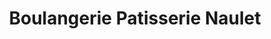 ---
title: "Boulangerie Patisserie Naulet"
url: /burbure/boulangerie-patisserie-naulet/
shop: Bäckerei
---